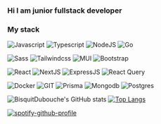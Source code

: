 ### Hi I am junior fullstack developer
### My stack 
![Javascript](https://img.shields.io/badge/javascript-%23000.svg?style=for-the-badge&logo=javascript)
![Typescript](https://img.shields.io/badge/typescript-%23000.svg?style=for-the-badge&logo=typescript)
![NodeJS](https://img.shields.io/badge/node.js-%23000.svg?style=for-the-badge&logo=node.js)
![Go](https://img.shields.io/badge/go-%23000.svg?style=for-the-badge&logo=go&logoColor=%white)

![Sass](https://img.shields.io/badge/sass-%23000.svg?style=for-the-badge&logo=sass)
![Tailwindcss](https://img.shields.io/badge/tailwindcss-%23000.svg?style=for-the-badge&logo=tailwindcss)
![MUI](https://img.shields.io/badge/mui-%23000.svg?style=for-the-badge&logo=mui)
![Bootstrap](https://img.shields.io/badge/bootstrap-%23000.svg?style=for-the-badge&logo=bootstrap)

![React](https://img.shields.io/badge/react-%23000.svg?style=for-the-badge&logo=react&logoColor=%2361DAFB)
![NextJS](https://img.shields.io/badge/nextjs-%23000.svg?style=for-the-badge&logo=nextdotjs)
![ExpressJS](https://img.shields.io/badge/expressjs-%23000.svg?style=for-the-badge&logo=express&logoColor=white)
![React Query](https://img.shields.io/badge/reactquery-%23000.svg?style=for-the-badge&logo=reactquery) 

![Docker](https://img.shields.io/badge/docker-%23000.svg?style=for-the-badge&logo=docker)
![GIT](https://img.shields.io/badge/git-%23000.svg?logo=git&style=for-the-badge)
![Prisma](https://img.shields.io/badge/prisma-%23000.svg?style=for-the-badge&logo=prisma) 
![Mongodb](https://img.shields.io/badge/mongodb-%23000.svg?style=for-the-badge&logo=mongodb)
![Postgres](https://img.shields.io/badge/postgres-%23000.svg?logo=postgresql&style=for-the-badge)

![BisquitDubouche's GitHub stats](https://github-readme-stats.vercel.app/api?username=BisquitDubouche&show_icons=true&theme=github_dark_dimmed&hide_border=true)
[![Top Langs](https://github-readme-stats.vercel.app/api/top-langs/?username=BisquitDubouche&layout=compact&theme=github_dark_dimmed&hide_border=true)](https://github.com/BisquitDubouche/github-readme-stats)


[![spotify-github-profile](https://spotify-github-profile.vercel.app/api/view?uid=31njek746omirm4ncvnpfvjchzzu&cover_image=true&theme=default&show_offline=false&background_color=121212&interchange=false&bar_color_cover=false)](https://spotify-github-profile.vercel.app/api/view?uid=31njek746omirm4ncvnpfvjchzzu&redirect=true)





